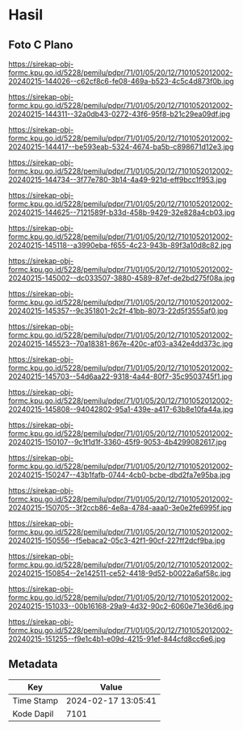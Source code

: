# Hasil

## Foto C Plano

https://sirekap-obj-formc.kpu.go.id/5228/pemilu/pdpr/71/01/05/20/12/7101052012002-20240215-144026--c62cf8c6-fe08-469a-b523-4c5c4d873f0b.jpg

https://sirekap-obj-formc.kpu.go.id/5228/pemilu/pdpr/71/01/05/20/12/7101052012002-20240215-144311--32a0db43-0272-43f6-95f8-b21c29ea09df.jpg

https://sirekap-obj-formc.kpu.go.id/5228/pemilu/pdpr/71/01/05/20/12/7101052012002-20240215-144417--be593eab-5324-4674-ba5b-c898671d12e3.jpg

https://sirekap-obj-formc.kpu.go.id/5228/pemilu/pdpr/71/01/05/20/12/7101052012002-20240215-144734--3f77e780-3b14-4a49-921d-eff9bcc1f953.jpg

https://sirekap-obj-formc.kpu.go.id/5228/pemilu/pdpr/71/01/05/20/12/7101052012002-20240215-144625--7121589f-b33d-458b-9429-32e828a4cb03.jpg

https://sirekap-obj-formc.kpu.go.id/5228/pemilu/pdpr/71/01/05/20/12/7101052012002-20240215-145118--a3990eba-f655-4c23-943b-89f3a10d8c82.jpg

https://sirekap-obj-formc.kpu.go.id/5228/pemilu/pdpr/71/01/05/20/12/7101052012002-20240215-145002--dc033507-3880-4589-87ef-de2bd275f08a.jpg

https://sirekap-obj-formc.kpu.go.id/5228/pemilu/pdpr/71/01/05/20/12/7101052012002-20240215-145357--9c351801-2c2f-41bb-8073-22d5f3555af0.jpg

https://sirekap-obj-formc.kpu.go.id/5228/pemilu/pdpr/71/01/05/20/12/7101052012002-20240215-145523--70a18381-867e-420c-af03-a342e4dd373c.jpg

https://sirekap-obj-formc.kpu.go.id/5228/pemilu/pdpr/71/01/05/20/12/7101052012002-20240215-145703--54d6aa22-9318-4a44-80f7-35c9503745f1.jpg

https://sirekap-obj-formc.kpu.go.id/5228/pemilu/pdpr/71/01/05/20/12/7101052012002-20240215-145808--94042802-95a1-439e-a417-63b8e10fa44a.jpg

https://sirekap-obj-formc.kpu.go.id/5228/pemilu/pdpr/71/01/05/20/12/7101052012002-20240215-150107--9c1f1d1f-3360-45f9-9053-4b4299082617.jpg

https://sirekap-obj-formc.kpu.go.id/5228/pemilu/pdpr/71/01/05/20/12/7101052012002-20240215-150247--43b1fafb-0744-4cb0-bcbe-dbd2fa7e95ba.jpg

https://sirekap-obj-formc.kpu.go.id/5228/pemilu/pdpr/71/01/05/20/12/7101052012002-20240215-150705--3f2ccb86-4e8a-4784-aaa0-3e0e2fe6995f.jpg

https://sirekap-obj-formc.kpu.go.id/5228/pemilu/pdpr/71/01/05/20/12/7101052012002-20240215-150556--f5ebaca2-05c3-42f1-90cf-227ff2dcf9ba.jpg

https://sirekap-obj-formc.kpu.go.id/5228/pemilu/pdpr/71/01/05/20/12/7101052012002-20240215-150854--2e142511-ce52-4418-9d52-b0022a6af58c.jpg

https://sirekap-obj-formc.kpu.go.id/5228/pemilu/pdpr/71/01/05/20/12/7101052012002-20240215-151033--00b16168-29a9-4d32-90c2-6060e71e36d6.jpg

https://sirekap-obj-formc.kpu.go.id/5228/pemilu/pdpr/71/01/05/20/12/7101052012002-20240215-151255--f9e1c4b1-e09d-4215-91ef-844cfd8cc6e6.jpg


## Metadata

| Key        | Value               |
| ---------- | ------------------- |
| Time Stamp | 2024-02-17 13:05:41 |
| Kode Dapil | 7101                |



